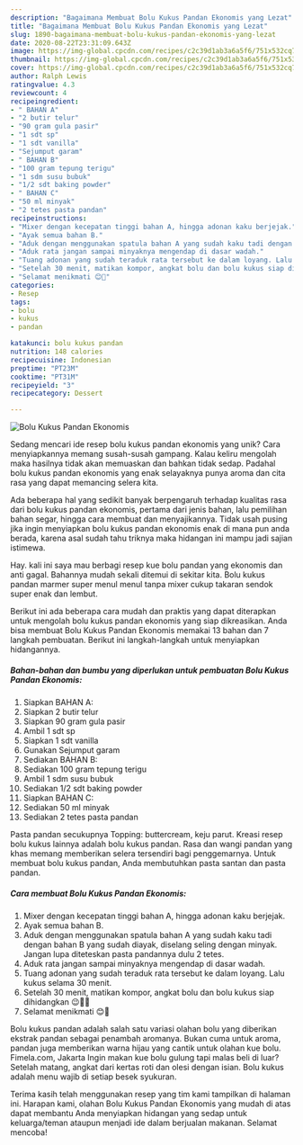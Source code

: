 ```yaml
---
description: "Bagaimana Membuat Bolu Kukus Pandan Ekonomis yang Lezat"
title: "Bagaimana Membuat Bolu Kukus Pandan Ekonomis yang Lezat"
slug: 1890-bagaimana-membuat-bolu-kukus-pandan-ekonomis-yang-lezat
date: 2020-08-22T23:31:09.643Z
image: https://img-global.cpcdn.com/recipes/c2c39d1ab3a6a5f6/751x532cq70/bolu-kukus-pandan-ekonomis-foto-resep-utama.jpg
thumbnail: https://img-global.cpcdn.com/recipes/c2c39d1ab3a6a5f6/751x532cq70/bolu-kukus-pandan-ekonomis-foto-resep-utama.jpg
cover: https://img-global.cpcdn.com/recipes/c2c39d1ab3a6a5f6/751x532cq70/bolu-kukus-pandan-ekonomis-foto-resep-utama.jpg
author: Ralph Lewis
ratingvalue: 4.3
reviewcount: 4
recipeingredient:
- " BAHAN A"
- "2 butir telur"
- "90 gram gula pasir"
- "1 sdt sp"
- "1 sdt vanilla"
- "Sejumput garam"
- " BAHAN B"
- "100 gram tepung terigu"
- "1 sdm susu bubuk"
- "1/2 sdt baking powder"
- " BAHAN C"
- "50 ml minyak"
- "2 tetes pasta pandan"
recipeinstructions:
- "Mixer dengan kecepatan tinggi bahan A, hingga adonan kaku berjejak."
- "Ayak semua bahan B."
- "Aduk dengan menggunakan spatula bahan A yang sudah kaku tadi dengan bahan B yang sudah diayak, diselang seling dengan minyak. Jangan lupa diteteskan pasta pandannya dulu 2 tetes."
- "Aduk rata jangan sampai minyaknya mengendap di dasar wadah."
- "Tuang adonan yang sudah teraduk rata tersebut ke dalam loyang. Lalu kukus selama 30 menit."
- "Setelah 30 menit, matikan kompor, angkat bolu dan bolu kukus siap dihidangkan 😉👍🏻"
- "Selamat menikmati 😊🍰"
categories:
- Resep
tags:
- bolu
- kukus
- pandan

katakunci: bolu kukus pandan 
nutrition: 148 calories
recipecuisine: Indonesian
preptime: "PT23M"
cooktime: "PT31M"
recipeyield: "3"
recipecategory: Dessert

---
```



![Bolu Kukus Pandan Ekonomis](https://img-global.cpcdn.com/recipes/c2c39d1ab3a6a5f6/751x532cq70/bolu-kukus-pandan-ekonomis-foto-resep-utama.jpg)

Sedang mencari ide resep bolu kukus pandan ekonomis yang unik? Cara menyiapkannya memang susah-susah gampang. Kalau keliru mengolah maka hasilnya tidak akan memuaskan dan bahkan tidak sedap. Padahal bolu kukus pandan ekonomis yang enak selayaknya punya aroma dan cita rasa yang dapat memancing selera kita.

Ada beberapa hal yang sedikit banyak berpengaruh terhadap kualitas rasa dari bolu kukus pandan ekonomis, pertama dari jenis bahan, lalu pemilihan bahan segar, hingga cara membuat dan menyajikannya. Tidak usah pusing jika ingin menyiapkan bolu kukus pandan ekonomis enak di mana pun anda berada, karena asal sudah tahu triknya maka hidangan ini mampu jadi sajian istimewa.

Hay. kali ini saya mau berbagi resep kue bolu pandan yang ekonomis dan anti gagal. Bahannya mudah sekali ditemui di sekitar kita. Bolu kukus pandan marmer super menul menul tanpa mixer cukup takaran sendok super enak dan lembut.


Berikut ini ada beberapa cara mudah dan praktis yang dapat diterapkan untuk mengolah bolu kukus pandan ekonomis yang siap dikreasikan. Anda bisa membuat Bolu Kukus Pandan Ekonomis memakai 13 bahan dan 7 langkah pembuatan. Berikut ini langkah-langkah untuk menyiapkan hidangannya.

<!--inarticleads1-->

##### Bahan-bahan dan bumbu yang diperlukan untuk pembuatan Bolu Kukus Pandan Ekonomis:

1. Siapkan  BAHAN A:
1. Siapkan 2 butir telur
1. Siapkan 90 gram gula pasir
1. Ambil 1 sdt sp
1. Siapkan 1 sdt vanilla
1. Gunakan Sejumput garam
1. Sediakan  BAHAN B:
1. Sediakan 100 gram tepung terigu
1. Ambil 1 sdm susu bubuk
1. Sediakan 1/2 sdt baking powder
1. Siapkan  BAHAN C:
1. Sediakan 50 ml minyak
1. Sediakan 2 tetes pasta pandan


Pasta pandan secukupnya Topping: buttercream, keju parut. Kreasi resep bolu kukus lainnya adalah bolu kukus pandan. Rasa dan wangi pandan yang khas memang memberikan selera tersendiri bagi penggemarnya. Untuk membuat bolu kukus pandan, Anda membutuhkan pasta santan dan pasta pandan. 

<!--inarticleads2-->

##### Cara membuat Bolu Kukus Pandan Ekonomis:

1. Mixer dengan kecepatan tinggi bahan A, hingga adonan kaku berjejak.
1. Ayak semua bahan B.
1. Aduk dengan menggunakan spatula bahan A yang sudah kaku tadi dengan bahan B yang sudah diayak, diselang seling dengan minyak. Jangan lupa diteteskan pasta pandannya dulu 2 tetes.
1. Aduk rata jangan sampai minyaknya mengendap di dasar wadah.
1. Tuang adonan yang sudah teraduk rata tersebut ke dalam loyang. Lalu kukus selama 30 menit.
1. Setelah 30 menit, matikan kompor, angkat bolu dan bolu kukus siap dihidangkan 😉👍🏻
1. Selamat menikmati 😊🍰


Bolu kukus pandan adalah salah satu variasi olahan bolu yang diberikan ekstrak pandan sebagai penambah aromanya. Bukan cuma untuk aroma, pandan juga memberikan warna hijau yang cantik untuk olahan kue bolu. Fimela.com, Jakarta Ingin makan kue bolu gulung tapi malas beli di luar? Setelah matang, angkat dari kertas roti dan olesi dengan isian. Bolu kukus adalah menu wajib di setiap besek syukuran. 

Terima kasih telah menggunakan resep yang tim kami tampilkan di halaman ini. Harapan kami, olahan Bolu Kukus Pandan Ekonomis yang mudah di atas dapat membantu Anda menyiapkan hidangan yang sedap untuk keluarga/teman ataupun menjadi ide dalam berjualan makanan. Selamat mencoba!
